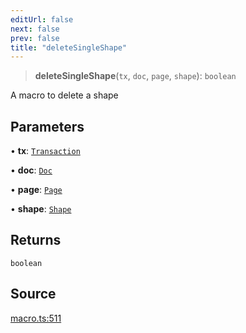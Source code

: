 ```yaml
---
editUrl: false
next: false
prev: false
title: "deleteSingleShape"
---
```


> **deleteSingleShape**(`tx`, `doc`, `page`, `shape`): `boolean`

A macro to delete a shape

## Parameters

• **tx**: [`Transaction`](/api-core/classes/transaction/)

• **doc**: [`Doc`](/api-core/classes/doc/)

• **page**: [`Page`](/api-core/classes/page/)

• **shape**: [`Shape`](/api-core/classes/shape/)

## Returns

`boolean`

## Source

[macro.ts:511](https://github.com/dgmjs/dgmjs/blob/main/packages/core/src/macro.ts#L511)
